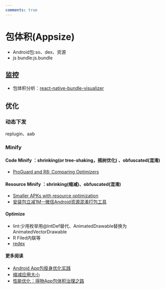 ```yaml
---
comments: true
---
```


# 包体积(Appsize)


- Android包:so、dex、资源
- js bundle:js.bundle 


## 监控

- 包体积分析：[react-native-bundle-visualizer](https://github.com/IjzerenHein/react-native-bundle-visualizer)

## 优化

### 动态下发
replugin、aab

### Minify

#### Code Minify ：shrinking(or tree-shaking，摇树优化) 、obfuscated(混淆) 

   - [ProGuard and R8: Comparing Optimizers](https://www.guardsquare.com/blog/proguard-and-r8)

#### Resource Minify ：shrinking(缩减)、obfuscated(混淆)

   - [Smaller APKs with resource optimization](https://jakewharton.com/smaller-apks-with-resource-optimization/)
   - [安装包立减1M--微信Android资源混淆打包工具](https://mp.weixin.qq.com/s?__biz=MzAwNDY1ODY2OQ==&mid=208135658&idx=1&sn=ac9bd6b4927e9e82f9fa14e396183a8f#rd)

#### Optimize 
   - lint:少用枚举用@IntDef替代、AnimatedDrawable替换为AnimatedVectorDrawable
   - R Filed内联等
   - [redex](https://github.com/facebook/redex)
   
#### 更多阅读
- [Android App包瘦身优化实践](https://tech.meituan.com/2017/04/07/android-shrink-overall-solution.html)
- [缩减应用大小](https://developer.android.com/topic/performance/reduce-apk-size?hl=zh-cn)
- [性能优化：得物App包体积治理之路](https://mp.weixin.qq.com/s/1aAgY4OPnZl650Q8vD3LNA)
